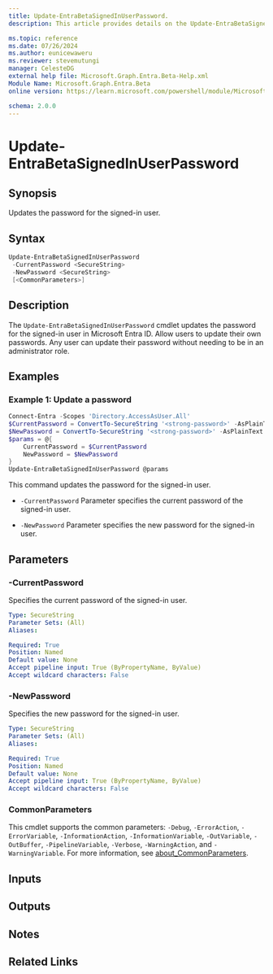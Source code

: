 ```yaml
---
title: Update-EntraBetaSignedInUserPassword.
description: This article provides details on the Update-EntraBetaSignedInUserPassword command.

ms.topic: reference
ms.date: 07/26/2024
ms.author: eunicewaweru
ms.reviewer: stevemutungi
manager: CelesteDG
external help file: Microsoft.Graph.Entra.Beta-Help.xml
Module Name: Microsoft.Graph.Entra.Beta
online version: https://learn.microsoft.com/powershell/module/Microsoft.Graph.Entra.Beta/Update-EntraBetaSignedInUserPassword

schema: 2.0.0
---
```


# Update-EntraBetaSignedInUserPassword

## Synopsis

Updates the password for the signed-in user.

## Syntax

```powershell
Update-EntraBetaSignedInUserPassword 
 -CurrentPassword <SecureString> 
 -NewPassword <SecureString>
 [<CommonParameters>]
```

## Description

The `Update-EntraBetaSignedInUserPassword` cmdlet updates the password for the signed-in user in Microsoft Entra ID. Allow users to update their own passwords. Any user can update their password without needing to be in an administrator role.

## Examples

### Example 1: Update a password

```powershell
Connect-Entra -Scopes 'Directory.AccessAsUser.All'
$CurrentPassword = ConvertTo-SecureString '<strong-password>' -AsPlainText -Force
$NewPassword = ConvertTo-SecureString '<strong-password>' -AsPlainText -Force
$params = @{
    CurrentPassword = $CurrentPassword
    NewPassword = $NewPassword
}
Update-EntraBetaSignedInUserPassword @params
```

This command updates the password for the signed-in user.

- `-CurrentPassword` Parameter specifies the current password of the signed-in user.

- `-NewPassword` Parameter specifies the new password for the signed-in user.

## Parameters

### -CurrentPassword

Specifies the current password of the signed-in user.

```yaml
Type: SecureString
Parameter Sets: (All)
Aliases:

Required: True
Position: Named
Default value: None
Accept pipeline input: True (ByPropertyName, ByValue)
Accept wildcard characters: False
```

### -NewPassword

Specifies the new password for the signed-in user.

```yaml
Type: SecureString
Parameter Sets: (All)
Aliases:

Required: True
Position: Named
Default value: None
Accept pipeline input: True (ByPropertyName, ByValue)
Accept wildcard characters: False
```

### CommonParameters

This cmdlet supports the common parameters: `-Debug`, `-ErrorAction`, `-ErrorVariable`, `-InformationAction`, `-InformationVariable`, `-OutVariable`, `-OutBuffer`, `-PipelineVariable`, `-Verbose`, `-WarningAction`, and `-WarningVariable`. For more information, see [about_CommonParameters](https://go.microsoft.com/fwlink/?LinkID=113216).

## Inputs

## Outputs

## Notes

## Related Links

